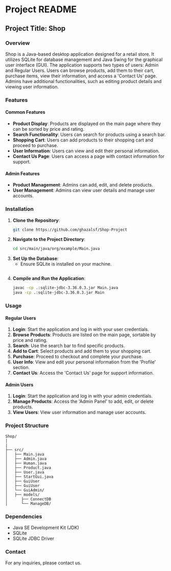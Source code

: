 # Project README

## Project Title: Shop

### Overview
Shop is a Java-based desktop application designed for a retail store. It utilizes SQLite for database management and Java Swing for the graphical user interface (GUI). The application supports two types of users: Admin and Regular Users. Users can browse products, add them to their cart, purchase items, view their information, and access a 'Contact Us' page. Admins have additional functionalities, such as editing product details and viewing user information.

### Features

#### Common Features
- **Product Display**: Products are displayed on the main page where they can be sorted by price and rating.
- **Search Functionality**: Users can search for products using a search bar.
- **Shopping Cart**: Users can add products to their shopping cart and proceed to purchase.
- **User Information**: Users can view and edit their personal information.
- **Contact Us Page**: Users can access a page with contact information for support.

#### Admin Features
- **Product Management**: Admins can add, edit, and delete products.
- **User Management**: Admins can view user details and manage user accounts.

### Installation

1. **Clone the Repository**:
    ```sh
    git clone https://github.com/ghazalsf/Shop-Project
    ```
2. **Navigate to the Project Directory**:
    ```sh
    cd src/main/java/org/example/Main.java
    ```
3. **Set Up the Database**:
    - Ensure SQLite is installed on your machine.
    ```
4. **Compile and Run the Application**:
    ```sh
    javac -cp .:sqlite-jdbc-3.36.0.3.jar Main.java
    java -cp .:sqlite-jdbc-3.36.0.3.jar Main
    ```

### Usage

#### Regular Users
1. **Login**: Start the application and log in with your user credentials.
2. **Browse Products**: Products are listed on the main page, sortable by price and rating.
3. **Search**: Use the search bar to find specific products.
4. **Add to Cart**: Select products and add them to your shopping cart.
5. **Purchase**: Proceed to checkout and complete your purchase.
6. **User Info**: View and edit your personal information from the 'Profile' section.
7. **Contact Us**: Access the 'Contact Us' page for support information.

#### Admin Users
1. **Login**: Start the application and log in with your admin credentials.
2. **Manage Products**: Access the 'Admin Panel' to add, edit, or delete products.
3. **View Users**: View user information and manage user accounts.

### Project Structure

```
Shop/
│
|
├── src/
│   ├── Main.java
│   ├── Admin.java
│   ├── Human.java
│   ├── Product.java
│   ├── User.java
│   ├── StartGui.java
│   ├── GuiUser
│   ├── GuiUser
│   └── GuiAdmin/
│   ├── models/
│      ├── ConnectDB
│      └── ManageDB/

```

### Dependencies
- Java SE Development Kit (JDK)
- SQLite
- SQLite JDBC Driver


### Contact
For any inquiries, please contact us.
